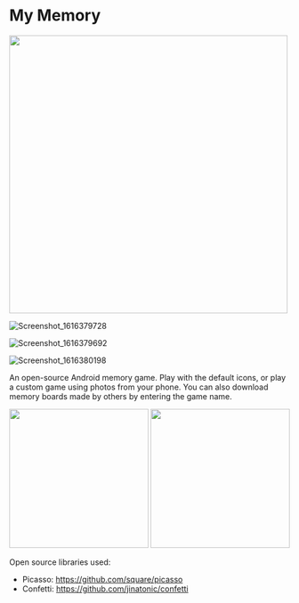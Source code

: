 # My Memory

<img width="500px" src='https://user-images.githubusercontent.com/73323113/128649597-c1b6abcd-1036-4a5e-8a48-5609ee8a8529.png' />

![Screenshot_1616379728](https://user-images.githubusercontent.com/73323113/128649602-8b41b331-0f4d-4150-9c36-13a6ae626047.png)

![Screenshot_1616379692](https://user-images.githubusercontent.com/73323113/128649611-25e5d5bd-400d-4568-8f81-c060066d71b6.png)

![Screenshot_1616380198](https://user-images.githubusercontent.com/73323113/128649630-303dd750-fa69-4286-b8ca-91591f959933.png)






An open-source Android memory game. Play with the default icons, or play a custom game using photos from your phone. You can also download memory boards made by others by entering the game name.

<p float="middle">
    <img width="250px" src='https://github.com/rpandey1234/MyMemory/blob/main/assets/customWinConfetti.png' />
    <img width="250px" src='https://github.com/rpandey1234/MyMemory/blob/main/assets/creationFlow.png' />
</p>

Open source libraries used:
- Picasso: https://github.com/square/picasso
- Confetti: https://github.com/jinatonic/confetti
